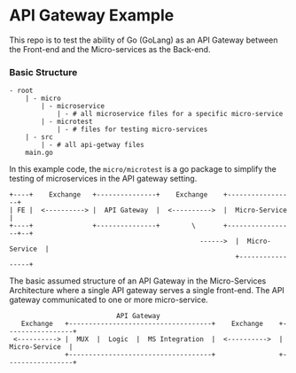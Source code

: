 # API Gateway Example

This repo is to test the ability of Go (GoLang) as an API Gateway between the
Front-end and the Micro-services as the Back-end.

### Basic Structure
```text
- root
    | - micro
        | - microservice
            | - # all microservice files for a specific micro-service
        | - microtest
            | - # files for testing micro-services
    | - src
        | - # all api-getway files
    main.go 
```
In this example code, the `micro/microtest` is a go package to simplify the 
testing of microservices in the API gateway setting. 
```text
+----+    Exchange   +---------------+    Exchange    +-----------------+
| FE |  <----------> |  API Gateway  |  <---------->  |  Micro-Service  |
+----+               +---------------+        \       +-----------------+--+
                                                ------>  |  Micro-Service  |
                                                         +-----------------+
```
The basic assumed structure of an API Gateway in the Micro-Services 
Architecture where a single API gateway serves a single front-end. The API
gateway communicated to one or more micro-service.  

```text
                           API Gateway
   Exchange   +------------------------------------+    Exchange    +-----------------+
 <----------> |  MUX  |  Logic  |  MS Integration  |  <---------->  |  Micro-Service  |
              +------------------------------------+                +-----------------+
                     
```
